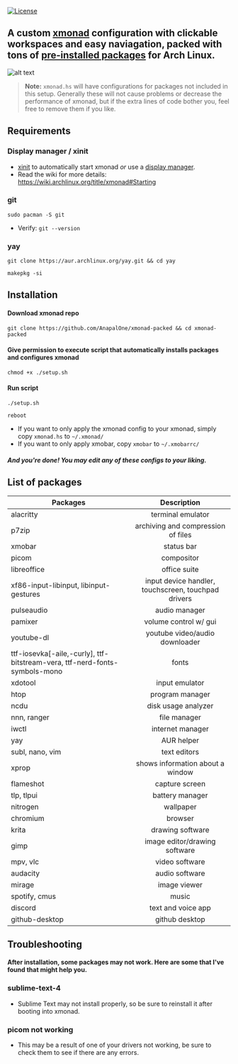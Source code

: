 [![License](https://img.shields.io/badge/License-Apache_2.0-blue.svg)](https://opensource.org/licenses/Apache-2.0)

## A custom [xmonad](https://xmonad.org) configuration with clickable workspaces and easy naviagation, packed with tons of [pre-installed packages](https://github.com/AnapalOne/xmonad-packed#list-of-packages) for Arch Linux.

![alt text](https://github.com/AnapalOne/xmonad/blob/main/2022-04-13_17-41.png "xmonad")
> **Note:** `xmonad.hs` will have configurations for packages not included in this setup. Generally these will not cause problems or decrease the performance of xmonad, but if the extra lines of code bother you, feel free to remove them if you like.

## Requirements
### Display manager / xinit
- [xinit](https://wiki.archlinux.org/title/Xinit) to automatically start xmonad *or* use a [display manager](https://wiki.archlinux.org/title/Display_manager).
- Read the wiki for more details: https://wiki.archlinux.org/title/xmonad#Starting

### git
``` 
sudo pacman -S git
```
  - Verify: `git --version`

### yay
```
git clone https://aur.archlinux.org/yay.git && cd yay
```
```
makepkg -si
``` 

## Installation
#### Download xmonad repo
``` 
git clone https://github.com/AnapalOne/xmonad-packed && cd xmonad-packed
``` 
#### Give permission to execute script that automatically installs packages and configures xmonad
```
chmod +x ./setup.sh
```
#### Run script
```
./setup.sh
```
```
reboot
```

- If you want to only apply the xmonad config to your xmonad, simply copy `xmonad.hs` to `~/.xmonad/`
- If you want to only apply xmobar, copy `xmobar` to `~/.xmobarrc/`
 ##### And you're done! You may edit any of these configs to your liking.

## List of packages
| Packages                                           | Description |
| ---------------------------------------------------|:-------------:|
| alacritty                                          | terminal emulator |
| p7zip                                              | archiving and compression of files |
| xmobar                                             | status bar |
| picom                                              | compositor |
| libreoffice                                        | office suite |
| xf86-input-libinput, libinput-gestures             | input device handler, touchscreen, touchpad drivers |
| pulseaudio                                         | audio manager |
| pamixer                                            | volume control w/ gui |
| youtube-dl                                         | youtube video/audio downloader |
| ttf-iosevka[-aile,-curly], ttf-bitstream-vera, ttf-nerd-fonts-symbols-mono | fonts |
| xdotool                                            | input emulator |
| htop                                               | program manager |
| ncdu                                               | disk usage analyzer |
| nnn, ranger                                        | file manager |
| iwctl                                              | internet manager |
| yay                                                | AUR helper |
| subl, nano, vim                                    | text editors |
| xprop                                              | shows information about a window |
| flameshot                                          | capture screen |
| tlp, tlpui                                         | battery manager |
| nitrogen                                           | wallpaper |
| chromium                                           | browser |
| krita                                              | drawing software |
| gimp                                               | image editor/drawing software |
| mpv, vlc                                           | video software |
| audacity                                           | audio software |
| mirage                                             | image viewer |
| spotify, cmus                                      | music |
| discord                                            | text and voice app |
| github-desktop                                     | github desktop |

## Troubleshooting
#### After installation, some packages may not work. Here are some that I've found that might help you.

### sublime-text-4
- Sublime Text may not install properly, so be sure to reinstall it after booting into xmonad.

### picom not working
- This may be a result of one of your drivers not working, be sure to check them to see if there are any errors.
